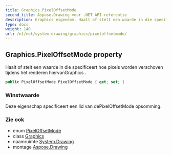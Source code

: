 ```yaml
---
title: Graphics.PixelOffsetMode
second_title: Aspose.Drawing voor .NET API-referentie
description: Graphics eigendom. Haalt of stelt een waarde in die specificeert hoe pixels worden verschoven tijdens het renderen hiervanGraphics .
type: docs
weight: 140
url: /nl/net/system.drawing/graphics/pixeloffsetmode/
---
```

## Graphics.PixelOffsetMode property

Haalt of stelt een waarde in die specificeert hoe pixels worden verschoven tijdens het renderen hiervanGraphics .

```csharp
public PixelOffsetMode PixelOffsetMode { get; set; }
```

### Winstwaarde

Deze eigenschap specificeert een lid van dePixelOffsetMode opsomming.

### Zie ook

* enum [PixelOffsetMode](../../../system.drawing.drawing2d/pixeloffsetmode/)
* class [Graphics](../)
* naamruimte [System.Drawing](../../graphics/)
* montage [Aspose.Drawing](../../../)


